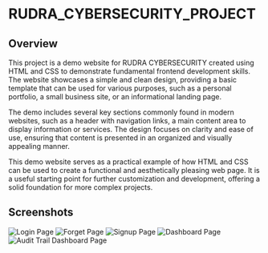# RUDRA_CYBERSECURITY_PROJECT

## Overview

This project is a demo website for RUDRA CYBERSECURITY created using HTML and CSS to demonstrate fundamental frontend development skills. The website showcases a simple and clean design, providing a basic template that can be used for various purposes, such as a personal portfolio, a small business site, or an informational landing page.

The demo includes several key sections commonly found in modern websites, such as a header with navigation links, a main content area to display information or services. The design focuses on clarity and ease of use, ensuring that content is presented in an organized and visually appealing manner.

This demo website serves as a practical example of how HTML and CSS can be used to create a functional and aesthetically pleasing web page. It is a useful starting point for further customization and development, offering a solid foundation for more complex projects.


## Screenshots
![Login Page](https://github.com/user-attachments/assets/39957ec1-0476-4c18-a10a-4bf96452d86c)
![Forget Page](https://github.com/user-attachments/assets/5152d878-7748-4f2d-bfee-0acf9ec943ad)
![Signup Page](https://github.com/user-attachments/assets/28bb7e76-9b61-4a71-bc84-9a838b13d9f4)
![Dashboard Page](https://github.com/user-attachments/assets/c060e4bc-8d8c-4155-8643-8fc8a22ed7f2)
![Audit Trail Dashboard Page](https://github.com/user-attachments/assets/b398f7e8-9691-4e04-95c4-7594f263a956)


